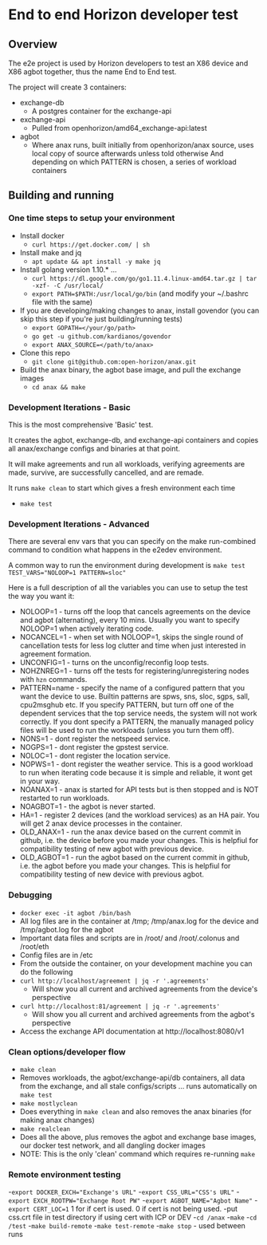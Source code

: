 # End to end Horizon developer test

## Overview

The e2e project is used by Horizon developers to test an X86 device and X86 agbot together, thus the name End to End test.

The project will create 3 containers:
- exchange-db
  - A postgres container for the exchange-api
- exchange-api
  - Pulled from openhorizon/amd64_exchange-api:latest
- agbot
  - Where anax runs, built initially from openhorizon/anax source, uses local copy of source afterwards unless told otherwise
And depending on which PATTERN is chosen, a series of workload containers

## Building and running

### One time steps to setup your environment
- Install docker
  - `curl https://get.docker.com/ | sh`
- Install make and jq
  - `apt update && apt install -y make jq`
- Install golang version 1.10.* ...
  - `curl https://dl.google.com/go/go1.11.4.linux-amd64.tar.gz | tar -xzf- -C /usr/local/`
  - `export PATH=$PATH:/usr/local/go/bin` (and modify your ~/.bashrc file with the same)
- If you are developing/making changes to anax, install govendor (you can skip this step if you're just building/running tests)
  - `export GOPATH=</your/go/path>`
  - `go get -u github.com/kardianos/govendor`
  - `export ANAX_SOURCE=</path/to/anax>`
- Clone this repo  
  - `git clone git@github.com:open-horizon/anax.git`
- Build the anax binary, the agbot base image, and pull the exchange images
  - `cd anax && make`

### Development Iterations - Basic
This is the most comprehensive 'Basic' test.

It creates the agbot, exchange-db, and exchange-api containers and copies all anax/exchange configs and binaries at that point.

It will make agreements and run all workloads, verifying agreements are made, survive, are successfully cancelled, and are remade.

It runs `make clean` to start which gives a fresh environment each time
- `make test`


### Development Iterations - Advanced
There are several env vars that you can specify on the make run-combined command to condition what happens in the e2edev environment.

A common way to run the environment during development is `make test TEST_VARS="NOLOOP=1 PATTERN=sloc"`

Here is a full description of all the variables you can use to setup the test the way you want it:
- NOLOOP=1 - turns off the loop that cancels agreements on the device and agbot (alternating), every 10 mins. Usually you want to specify NOLOOP=1 when actively iterating code.
- NOCANCEL=1 - when set with NOLOOP=1, skips the single round of cancellation tests for less log clutter and time when just interested in agreement formation.
- UNCONFIG=1 - turns on the unconfig/reconfig loop tests.
- NOHZNREG=1 - turns off the tests for registering/unregistering nodes with `hzn` commands.
- PATTERN=name - specify the name of a configured pattern that you want the device to use. Builtin patterns are spws, sns, sloc, sgps, sall, cpu2msghub etc. If you specify PATTERN, but turn off one of the dependent services that the top service needs, the system will not work correctly. If you dont specify a PATTERN, the manually managed policy files will be used to run the workloads (unless you turn them off).
- NONS=1 - dont register the netspeed service.
- NOGPS=1 - dont register the gpstest service.
- NOLOC=1 - dont register the location service.
- NOPWS=1 - dont register the weather service. This is a good workload to run when iterating code because it is simple and reliable, it wont get in your way.
- NOANAX=1 - anax is started for API tests but is then stopped and is NOT restarted to run workloads.
- NOAGBOT=1 - the agbot is never started.
- HA=1 - register 2 devices (and the workload services) as an HA pair. You will get 2 anax device processes in the container.
- OLD_ANAX=1 - run the anax device based on the current commit in github, i.e. the device before you made your changes. This is helpfiul for compatibility testing of new agbot with previous device.
- OLD_AGBOT=1 - run the agbot based on the current commit in github, i.e. the agbot before you made your changes. This is helpfiul for compatibility testing of new device with previous agbot.

### Debugging
- `docker exec -it agbot /bin/bash`
- All log files are in the container at /tmp; /tmp/anax.log for the device and /tmp/agbot.log for the agbot
- Important data files and scripts are in /root/ and /root/.colonus and /root/eth
- Config files are in /etc
- From the outside the container, on your development machine you can do the following
- `curl http://localhost/agreement | jq -r '.agreements'`
  - Will show you all current and archived agreements from the device's perspective
- `curl http://localhost:81/agreement | jq -r '.agreements'`
  - Will show you all current and archived agreements from the agbot's perspective
- Access the exchange API documentation at http://localhost:8080/v1

### Clean options/developer flow
- `make clean`
 - Removes workloads, the agbot/exchange-api/db containers, all data from the exchange, and all stale configs/scripts ... runs automatically on `make test`
- `make mostlyclean`
 - Does everything in `make clean` and also removes the anax binaries (for making anax changes)
- `make realclean`
 - Does all the above, plus removes the agbot and exchange base images, our docker test network, and all dangling docker images
 - NOTE: This is the only 'clean' command which requires re-running `make`

 ### Remote environment testing
-`export DOCKER_EXCH="Exchange's URL"`
-`export CSS_URL="CSS's URL"`
-`export EXCH_ROOTPW="Exchange Root PW"`
-`export AGBOT_NAME="Agbot Name"`
-`export CERT_LOC=1` 1 for if cert is used. 0 if cert is not being used.
-put css.crt file in test directory if using cert with ICP or DEV
-`cd /anax`
-`make`
-`cd /test`
-`make build-remote`
-`make test-remote`
-`make stop` - used between runs
